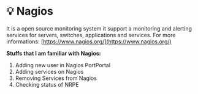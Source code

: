# 💡 Nagios

It is a open source monitoring system it support a monitoring and alerting services for servers, switches, applications and services. For more informations: [https://www.nagios.org/](https://www.nagios.org/)

**Stuffs that I am familiar with Nagios:**

1. Adding new user in Nagios PortPortal&#x20;
2. Adding services on Nagios
3. Removing Services from Nagios
4. Checking status of NRPE&#x20;
